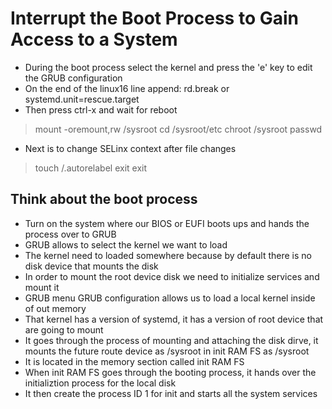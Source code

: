 # Interrupt the Boot Process to Gain Access to a System

- During the boot process select the kernel and press the 'e' key to edit the GRUB configuration
- On the end of the linux16 line append: rd.break or systemd.unit=rescue.target
- Then press ctrl-x and wait for reboot

> mount -oremount,rw /sysroot
> cd /sysroot/etc
> chroot /sysroot
> passwd

- Next is to change SELinx context after file changes

> touch /.autorelabel 
> exit
> exit

## Think about the boot process

- Turn on the system where our BIOS or EUFI boots ups and hands the process over to GRUB
- GRUB allows to select the kernel we want to load
- The kernel need to loaded somewhere because by default there is no disk device that mounts the disk
- In order to mount the root device disk we need to initialize services and mount it
- GRUB menu GRUB configuration allows us to load a local kernel inside of out memory
- That kernel has a version of systemd, it has a version of root device that are going to mount
- It goes through the process of mounting and attaching the disk dirve, it mounts the future route device as /sysroot in 
init RAM FS as /sysroot 
- It is located in the memory section called init RAM FS 
- When init RAM FS goes through the booting process, it hands over the initializtion process for the local disk
- It then create the process ID 1 for init and starts all the system services


